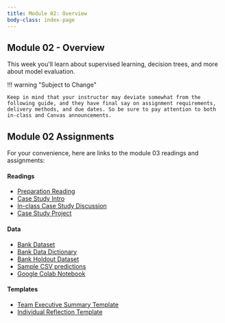 ```yaml
---
title: Module 02: Overview
body-class: index-page
---
```


## Module 02 - Overview

This week you'll learn about supervised learning, decision trees, and more about model evaluation.

!!! warning "Subject to Change"
	
	Keep in mind that your instructor may deviate somewhat from the following guide, and they have final say on assignment requirements, delivery methods, and due dates. So be sure to pay attention to both in-class and Canvas announcements.

## Module 02 Assignments

For your convenience, here are links to the module 03 readings and assignments:

#### Readings

* [Preparation Reading](./reading.html)
* [Case Study Intro](./intro.html)
* [In-class Case Study Discussion](./discussion.html)
* [Case Study Project](./project.html)

#### Data

* [Bank Dataset](https://raw.githubusercontent.com/byui-cse/cse450-course/master/data/bank.csv)
* [Bank Data Dictionary](./bank-dictionary.txt)
* [Bank Holdout Dataset](https://raw.githubusercontent.com/byui-cse/cse450-course/master/data/bank_holdout_test.csv)
* [Sample CSV predictions](https://raw.githubusercontent.com/byui-cse/cse450-course/master/data/bank_csv_answers_sample.csv)
* [Google Colab Notebook](https://colab.research.google.com/github/byui-cse/cse450-course/blob/master/notebooks/starter_bank.ipynb)

#### Templates

* [Team Executive Summary Template](./summary.docx)
* [Individual Reflection Template]({{URLROOT}}/course/reflection.docx)